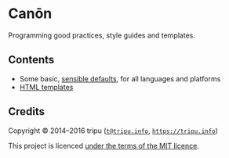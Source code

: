 # Can&#333;n

Programming good practices, style guides and templates.

## Contents

* Some basic, [sensible defaults](sensible-defaults.md), for all languages and platforms
* [HTML templates](https://tripu.github.io/Canon/html-templates/)

## Credits

Copyright &copy; 2014&ndash;2016 tripu ([`t@tripu.info`](mailto:t@tripu.info), [`https://tripu.info`](https://tripu.info/))

This project is licenced [under the terms of the MIT licence](LICENSE.md).
